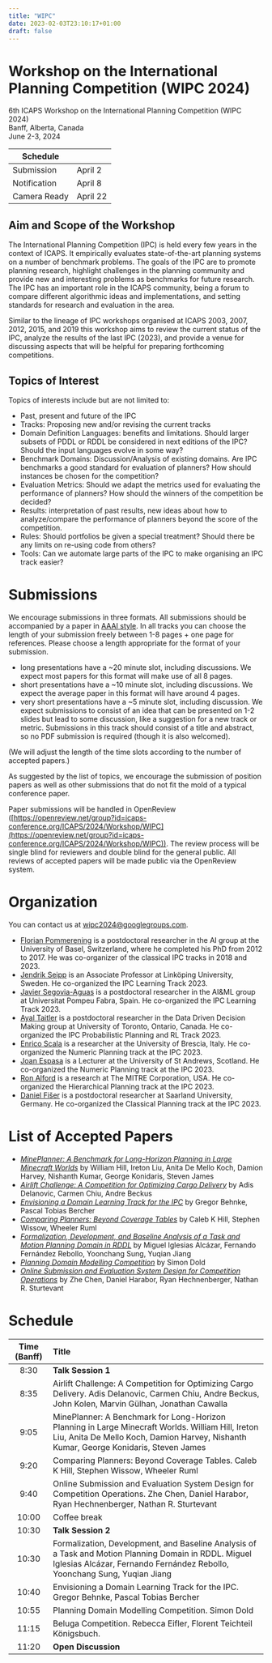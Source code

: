 ```yaml
---
title: "WIPC"
date: 2023-02-03T23:10:17+01:00
draft: false
---
```


# Workshop on the International Planning Competition (WIPC 2024)

6th ICAPS Workshop on the International Planning Competition (WIPC 2024) \
Banff, Alberta, Canada \
June 2-3, 2024


| Schedule            |          |
|---------------------|----------|
| Submission          | April 2  |
| Notification        | April 8  |
| Camera Ready        | April 22 |

## Aim and Scope of the Workshop

The International Planning Competition (IPC) is held every few years in the
context of ICAPS. It empirically evaluates state-of-the-art planning systems on
a number of benchmark problems. The goals of the IPC are to promote planning
research, highlight challenges in the planning community and provide new and
interesting problems as benchmarks for future research. The IPC has an important
role in the ICAPS community, being a forum to compare different algorithmic
ideas and implementations, and setting standards for research and evaluation in
the area.

Similar to the lineage of IPC workshops organised at ICAPS 2003, 2007, 2012,
2015, and 2019 this workshop aims to review the current status of the IPC,
analyze the results of the last IPC (2023), and provide a venue for discussing
aspects that will be helpful for preparing forthcoming competitions.


## Topics of Interest

Topics of interests include but are not limited to:

- Past, present and future of the IPC
- Tracks: Proposing new and/or revising the current tracks
- Domain Definition Languages: benefits and limitations. Should
  larger subsets of PDDL or RDDL be considered in next editions of the
  IPC? Should the input languages evolve in some way?
- Benchmark Domains: Discussion/Analysis of existing domains. Are IPC benchmarks a
  good standard for evaluation of planners?  How should instances be chosen for the
  competition?
- Evaluation Metrics: Should we adapt the metrics used for evaluating the performance
  of planners? How should the winners of the competition be decided?
- Results: interpretation of past results, new ideas about how to analyze/compare the
  performance of planners beyond the score of the competition.
- Rules: Should portfolios be given a special treatment? Should there be any limits on
  re-using code from others?
- Tools: Can we automate large parts of the IPC to make organising an IPC track easier?


# Submissions

We encourage submissions in three formats. All submissions should be accompanied by a paper in [AAAI style](https://www.aaai.org/Publications/Templates/AuthorKit23.zip). In all tracks you can choose the length of your submission freely between 1-8 pages + one page for references. Please choose a length appropriate for the format of your submission.
- long presentations have a ~20 minute slot, including discussions. We expect most papers for this format will make use of all 8 pages.
- short presentations have a ~10 minute slot, including discussions. We expect the average paper in this format will have around 4 pages.
- very short presentations have a ~5 minute slot, including discussion.  We expect submissions to consist of an idea that can be presented on 1-2 slides but lead to some discussion, like a suggestion for a new track or metric. Submissions in this track should consist of a title and abstract, so no PDF submission is required (though it is also welcomed).

(We will adjust the length of the time slots according to the number of accepted papers.)

As suggested by the list of topics, we encourage the submission of position papers as well as other submissions that do not fit the mold of a typical conference paper.

Paper submissions will be handled in OpenReview ([https://openreview.net/group?id=icaps-conference.org/ICAPS/2024/Workshop/WIPC](https://openreview.net/group?id=icaps-conference.org/ICAPS/2024/Workshop/WIPC)). The review process will be single blind for reviewers and double blind for the general public. All reviews of accepted papers will be made public via the OpenReview system.


# Organization
You can contact us at [wipc2024@googlegroups.com](mailto:wipc2024@googlegroups.com).

- [Florian Pommerening](https://ai.cs.unibas.ch/people/pommeren/) is a postdoctoral researcher in the AI group at the University of Basel, Switzerland, where he completed his PhD from 2012 to 2017. He was co-organizer of the classical IPC tracks in 2018 and 2023.
- [Jendrik Seipp](https://jendrikseipp.com) is an Associate Professor at Linköping University, Sweden. He co-organized the IPC Learning Track 2023.
- [Javier Segovia-Aguas](https://jsego.github.io/) is a postdoctoral researcher in the AI\&ML group at Universitat Pompeu Fabra, Spain. He co-organized the IPC Learning Track 2023.
- [Ayal Taitler](https://sites.google.com/view/ataitler/home) is a postdoctoral researcher in the Data Driven Decision Making group at University of Toronto, Ontario, Canada. He co-organized the IPC Probabilistic Planning and RL Track 2023.
- [Enrico Scala](https://www.hstairs.com) is a researcher at the University of Brescia, Italy. He co-organized the Numeric Planning track at the IPC 2023.
 - [Joan Espasa](https://joanespasa.github.io/) is a Lecturer at the University of St Andrews, Scotland. He co-organized the Numeric Planning track at the IPC 2023.
- [Ron Alford](https://volus.net/) is a research at The MITRE Corporation, USA. He co-organized the Hierarchical Planning track at the IPC 2023.
- [Daniel Fišer](https://danfis.cz) is a postdoctoral researcher at Saarland University, Germany. He co-organized the Classical Planning track at the IPC 2023.


# List of Accepted Papers
- *[MinePlanner: A Benchmark for Long-Horizon Planning in Large Minecraft Worlds](2_mineplanner_a_benchmark_for_lo.pdf)*
by William Hill, Ireton Liu, Anita De Mello Koch, Damion Harvey, Nishanth Kumar, George Konidaris, Steven James
- *[Airlift Challenge: A Competition for Optimizing Cargo Delivery](3_airlift_challenge_a_competitio.pdf)*
by Adis Delanovic, Carmen Chiu, Andre Beckus
- *[Envisioning a Domain Learning Track for the IPC](4_envisioning_a_domain_learning_.pdf)*
by Gregor Behnke, Pascal Tobias Bercher
- *[Comparing Planners: Beyond Coverage Tables](5_comparing_planners_beyond_cove.pdf)*
by Caleb K Hill, Stephen Wissow, Wheeler Ruml
- *[Formalization, Development, and Baseline Analysis of a Task and Motion Planning Domain in RDDL](6_formalization_development_and_.pdf)*
by Miguel Iglesias Alcázar, Fernando Fernández Rebollo, Yoonchang Sung, Yuqian Jiang
- *[Planning Domain Modelling Competition](7_planning_domain_modelling_comp.pdf)*
by Simon Dold
- *[Online Submission and Evaluation System Design for Competition
  Operations](9_online_submission_and_evaluati.pdf)*
by Zhe Chen, Daniel Harabor, Ryan Hechnenberger, Nathan R. Sturtevant


# Schedule

| Time (Banff) | Title |
|:------------:|:-----------|
|     8:30     | **Talk Session 1**  |
|  8:35        | Airlift Challenge: A Competition for Optimizing Cargo Delivery. Adis Delanovic, Carmen Chiu, Andre Beckus, John Kolen, Marvin Gülhan, Jonathan Cawalla |
|  9:05        | MinePlanner: A Benchmark for Long-Horizon Planning in Large Minecraft Worlds. William Hill, Ireton Liu, Anita De Mello Koch, Damion Harvey, Nishanth Kumar, George Konidaris, Steven James |
|  9:20        | Comparing Planners: Beyond Coverage Tables. Caleb K Hill, Stephen Wissow, Wheeler Ruml |
|  9:40        | Online Submission and Evaluation System Design for Competition Operations. Zhe Chen, Daniel Harabor, Ryan Hechnenberger, Nathan R. Sturtevant |
|    10:00     | Coffee break |
|    10:30     | **Talk Session 2**    |
|   10:30      | Formalization, Development, and Baseline Analysis of a Task and Motion Planning Domain in RDDL. Miguel Iglesias Alcázar, Fernando Fernández Rebollo, Yoonchang Sung, Yuqian Jiang |
|   10:40      | Envisioning a Domain Learning Track for the IPC. Gregor Behnke, Pascal Tobias Bercher |
|   10:55      | Planning Domain Modelling Competition. Simon Dold |
|   11:15      | Beluga Competition. Rebecca Eifler, Florent Teichteil Königsbuch. |
|    11:20     | **Open Discussion** |
